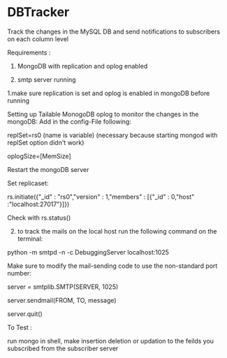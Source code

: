 # DBTracker
Track the changes in the MySQL DB and send notifications to subscribers on each column level

Requirements :

1. MongoDB with replication and oplog enabled

2. smtp server running

1.make sure replication is set and oplog is enabled in mongoDB before running



Setting up Tailable MonogoDB oplog to monitor the changes in the mongoDB:
Add in the config-File following:

replSet=rs0 (name is variable) (necessary because starting mongod with replSet option didn't work)

oplogSize=[MemSize]


Restart the mongoDB server 

Set replicaset:

  rs.initiate({"_id" : "rs0","version" : 1,"members" : [{"_id" : 0,"host" :"localhost:27017"}]})

Check with rs.status()



2. to track the mails on the local host run the following command on the terminal:

python -m smtpd -n -c DebuggingServer localhost:1025



Make sure to modify the mail-sending code to use the non-standard port number:

server = smtplib.SMTP(SERVER, 1025)

server.sendmail(FROM, TO, message)

server.quit()




To Test :

run mongo in shell, make insertion deletion or updation to the feilds you subscribed from the subscriber server




